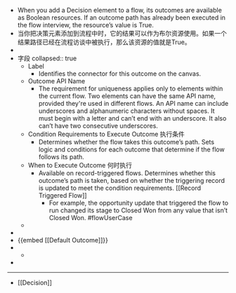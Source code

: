- When you add a Decision element to a flow, its outcomes are available as Boolean resources. If an outcome path has already been executed in the flow interview, the resource’s value is True.
- 当你把决策元素添加到流程中时，它的结果可以作为布尔资源使用。如果一个结果路径已经在流程访谈中被执行，那么该资源的值就是True。
-
- 字段
collapsed:: true
	- Label
		- Identifies the connector for this outcome on the canvas.
	- Outcome API Name
		- The requirement for uniqueness applies only to elements within the current flow. Two elements can have the same API name, provided they're used in different flows. An API name can include underscores and alphanumeric characters without spaces. It must begin with a letter and can’t end with an underscore. It also can’t have two consecutive underscores.
	- Condition Requirements to Execute Outcome 执行条件
		- Determines whether the flow takes this outcome’s path. Sets logic and conditions for each outcome that determine if the flow follows its path.
	- When to Execute Outcome 何时执行
		- Available on record-triggered flows. Determines whether this outcome’s path is taken, based on whether the triggering record is updated to meet the condition requirements. [[Record Triggered Flow]]
			- For example, the opportunity update that triggered the flow to run changed its stage to Closed Won from any value that isn’t Closed Won. #flowUserCase
	-
-
- {{embed [[Default Outcome]]}}
-
	-
-
- ---
- [[Decision]]